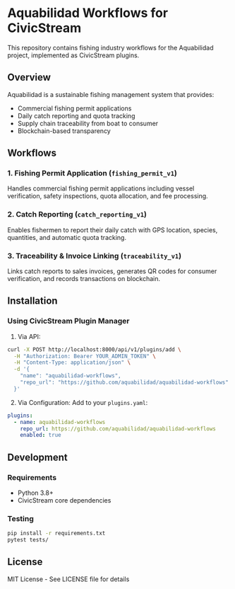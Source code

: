 # Aquabilidad Workflows for CivicStream

This repository contains fishing industry workflows for the Aquabilidad project, implemented as CivicStream plugins.

## Overview

Aquabilidad is a sustainable fishing management system that provides:
- Commercial fishing permit applications
- Daily catch reporting and quota tracking
- Supply chain traceability from boat to consumer
- Blockchain-based transparency

## Workflows

### 1. Fishing Permit Application (`fishing_permit_v1`)
Handles commercial fishing permit applications including vessel verification, safety inspections, quota allocation, and fee processing.

### 2. Catch Reporting (`catch_reporting_v1`)
Enables fishermen to report their daily catch with GPS location, species, quantities, and automatic quota tracking.

### 3. Traceability & Invoice Linking (`traceability_v1`)
Links catch reports to sales invoices, generates QR codes for consumer verification, and records transactions on blockchain.

## Installation

### Using CivicStream Plugin Manager

1. Via API:
```bash
curl -X POST http://localhost:8000/api/v1/plugins/add \
  -H "Authorization: Bearer YOUR_ADMIN_TOKEN" \
  -H "Content-Type: application/json" \
  -d '{
    "name": "aquabilidad-workflows",
    "repo_url": "https://github.com/aquabilidad/aquabilidad-workflows"
  }'
```

2. Via Configuration:
Add to your `plugins.yaml`:
```yaml
plugins:
  - name: aquabilidad-workflows
    repo_url: https://github.com/aquabilidad/aquabilidad-workflows
    enabled: true
```

## Development

### Requirements
- Python 3.8+
- CivicStream core dependencies

### Testing
```bash
pip install -r requirements.txt
pytest tests/
```

## License
MIT License - See LICENSE file for details
